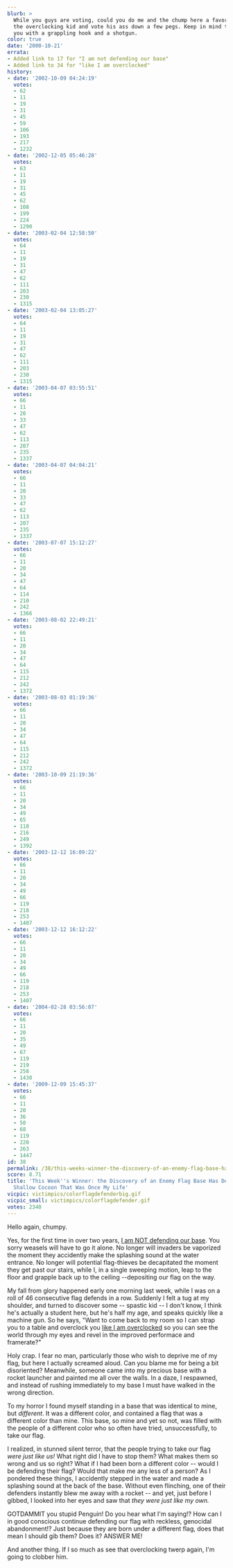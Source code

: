 ```yaml
---
blurb: >
  While you guys are voting, could you do me and the chump here a favor? Go over to
  the overclocking kid and vote his ass down a few pegs. Keep in mind that I can crush
  you with a grappling hook and a shotgun.
color: true
date: '2000-10-21'
errata:
- Added link to 17 for "I am not defending our base"
- Added link to 34 for "like I am overclocked"
history:
- date: '2002-10-09 04:24:19'
  votes:
  - 62
  - 11
  - 19
  - 31
  - 45
  - 59
  - 106
  - 193
  - 217
  - 1232
- date: '2002-12-05 05:46:28'
  votes:
  - 63
  - 11
  - 19
  - 31
  - 45
  - 62
  - 108
  - 199
  - 224
  - 1290
- date: '2003-02-04 12:58:50'
  votes:
  - 64
  - 11
  - 19
  - 31
  - 47
  - 62
  - 111
  - 203
  - 230
  - 1315
- date: '2003-02-04 13:05:27'
  votes:
  - 64
  - 11
  - 19
  - 31
  - 47
  - 62
  - 111
  - 203
  - 230
  - 1315
- date: '2003-04-07 03:55:51'
  votes:
  - 66
  - 11
  - 20
  - 33
  - 47
  - 62
  - 113
  - 207
  - 235
  - 1337
- date: '2003-04-07 04:04:21'
  votes:
  - 66
  - 11
  - 20
  - 33
  - 47
  - 62
  - 113
  - 207
  - 235
  - 1337
- date: '2003-07-07 15:12:27'
  votes:
  - 66
  - 11
  - 20
  - 34
  - 47
  - 64
  - 114
  - 210
  - 242
  - 1366
- date: '2003-08-02 22:49:21'
  votes:
  - 66
  - 11
  - 20
  - 34
  - 47
  - 64
  - 115
  - 212
  - 242
  - 1372
- date: '2003-08-03 01:19:36'
  votes:
  - 66
  - 11
  - 20
  - 34
  - 47
  - 64
  - 115
  - 212
  - 242
  - 1372
- date: '2003-10-09 21:19:36'
  votes:
  - 66
  - 11
  - 20
  - 34
  - 49
  - 65
  - 118
  - 216
  - 249
  - 1392
- date: '2003-12-12 16:09:22'
  votes:
  - 66
  - 11
  - 20
  - 34
  - 49
  - 66
  - 119
  - 218
  - 253
  - 1407
- date: '2003-12-12 16:12:22'
  votes:
  - 66
  - 11
  - 20
  - 34
  - 49
  - 66
  - 119
  - 218
  - 253
  - 1407
- date: '2004-02-28 03:56:07'
  votes:
  - 66
  - 11
  - 20
  - 35
  - 49
  - 67
  - 119
  - 219
  - 258
  - 1430
- date: '2009-12-09 15:45:37'
  votes:
  - 66
  - 11
  - 20
  - 36
  - 50
  - 68
  - 119
  - 220
  - 263
  - 1447
id: 38
permalink: /38/this-weeks-winner-the-discovery-of-an-enemy-flag-base-has-destroyed-the-shallow-cocoon-that-was-once-my-life/
score: 8.71
title: 'This Week''s Winner: the Discovery of an Enemy Flag Base Has Destroyed the
  Shallow Cocoon That Was Once My Life'
vicpic: victimpics/colorflagdefenderbig.gif
vicpic_small: victimpics/colorflagdefender.gif
votes: 2340
---
```


Hello again, chumpy.

Yes, for the first time in over two years, [I am NOT defending our
base](%ARTICLE[17]%). You sorry weasels will have to go it alone. No
longer will invaders be vaporized the moment they accidently make the
splashing sound at the water entrance. No longer will potential
flag-thieves be decapitated the moment they get past our stairs, while
I, in a single sweeping motion, leap to the floor and grapple back up to
the ceiling --depositing our flag on the way.

My fall from glory happened early one morning last week, while I was on
a roll of 46 consecutive flag defends in a row. Suddenly I felt a tug at
my shoulder, and turned to discover some -- spastic kid -- I don't know,
I think he's actually a student here, but he's half my age, and speaks
quickly like a machine gun. So he says, "Want to come back to my room so
I can strap you to a table and overclock you [like I am
overclocked](%ARTICLE[34]%) so you can see the world through my eyes
and revel in the improved performace and framerate?"

Holy crap. I fear no man, particularly those who wish to deprive me of
my flag, but here I actually screamed aloud. Can you blame me for being
a bit disoriented? Meanwhile, someone came into my precious base with a
rocket launcher and painted me all over the walls. In a daze, I
respawned, and instead of rushing immediately to my base I must have
walked in the wrong direction.

To my horror I found myself standing in a base that was identical to
mine, but *different*. It was a different color, and contained a flag
that was a different color than mine. This base, so mine and yet so not,
was filled with the people of a different color who so often have tried,
unsuccessfully, to take our flag.

I realized, in stunned silent terror, that the people trying to take our
flag *were just like us!* What right did I have to stop them? What makes
them so wrong and us so right? What if I had been born a different color
-- would I be defending their flag? Would that make me any less of a
person? As I pondered these things, I accidently stepped in the water
and made a splashing sound at the back of the base. Without even
flinching, one of their defenders instantly blew me away with a rocket
-- and yet, just before I gibbed, I looked into her eyes and saw that
*they were just like my own.*

GOTDAMMIT you stupid Penguin! Do you hear what I'm saying!? How can I in
good conscious continue defending our flag with reckless, genocidal
abandonment!? Just because they are born under a different flag, does
that mean I should gib them? Does it? ANSWER ME!

And another thing. If I so much as see that overclocking twerp again,
I'm going to clobber him.
